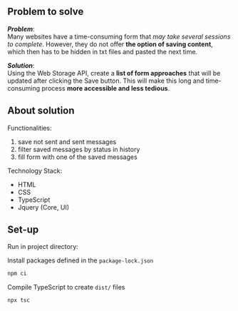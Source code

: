 ## Problem to solve

<b><i>Problem</i></b>: <br>
Many websites have a time-consuming form that <i>may take several sessions to complete</i>. 
However, they do not offer <b>the option of saving content</b>, which then has to be hidden in txt files and pasted the next time. <br>

<b><i>Solution</i></b>: <br>
Using the Web Storage API, create a <b>list of form approaches</b> that will be updated after clicking the Save button.
This will make this long and time-consuming process <b>more accessible and less tedious</b>.

## About solution

Functionalities:
1. save not sent and sent messages
2. filter saved messages by status in history
3. fill form with one of the saved messages

Technology Stack:
- HTML
- CSS
- TypeScript
- Jquery (Core, UI)

## Set-up

Run in project directory:

Install packages defined in the `package-lock.json`
```bash
npm ci
```

Compile TypeScript to create `dist/` files
```bash
npx tsc
```